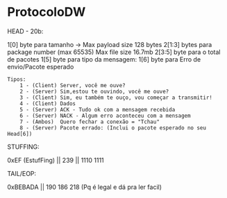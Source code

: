 # ProtocoloDW

HEAD -  20b:

1[0] byte para tamanho -> Max payload size 128 bytes
2[1:3] bytes para package number (max 65535)  Max file size 16.7mb
2[3:5] byte para o total de pacotes 
1[5] byte  para tipo da mensagem:
1[6] byte para Erro de envio/Pacote esperado
    
    Tipos:
        1 - (Client) Server, você me ouve?
        2 - (Server) Sim,estou te ouvindo, você me ouve? 
        3 - (Client) Sim, eu também te ouço, vou começar a transmitir!
        4 - (Client) Dados
        5 - (Server) ACK - Tudo ok com a mensagem recebida
        6 - (Server) NACK - Algum erro aconteceu com a mensagem
        7 - (Ambos)  Quero fechar a conexão = "Tchau"
        8 - (Server) Pacote errado: (Inclui o pacote esperado no seu Head[6])

STUFFING: 

0xEF (EstufFing) || 239 || 1110 1111

TAIL/EOP:

0xBEBADA || 190 186 218  (Pq é legal e dá pra ler facil)
